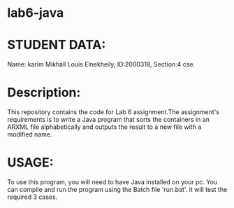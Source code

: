 # lab6-java
# STUDENT DATA:
Name: karim Mikhail Louis Elnekheily, ID:2000318, Section:4 cse.
# Description:
This repository contains the code for Lab 6 assignment.The assignment's requirements is to write a Java program that sorts the containers in an ARXML file alphabetically and outputs the result to a new file with a modified name.

# USAGE:
To use this program, you will need to have Java installed on your pc. You can compile and run the program using the Batch file 'run.bat'. it will test the required 3 cases.
